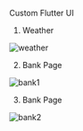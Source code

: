 Custom Flutter UI

1. Weather

![weather](https://github.com/mateuszkasprzak94/ui_training/assets/142491717/8f2f5a80-afa7-4e2e-aaa7-bcffa8ded979)

2. Bank Page

![bank1](https://github.com/mateuszkasprzak94/ui_training/assets/142491717/1ad28b38-7cac-44f9-a304-72ace8b9aadd)

3. Bank Page

![bank2](https://github.com/mateuszkasprzak94/ui_training/assets/142491717/da6e3f8a-1370-4cce-8127-a10a00db797b)
